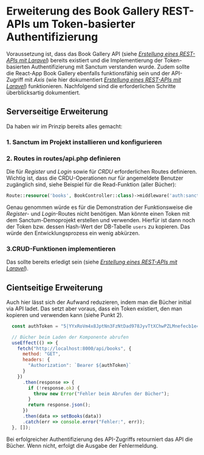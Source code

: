 # Erweiterung des Book Gallery REST-APIs um Token-basierter Authentifizierung

Voraussetzung ist, dass das Book Gallery API (siehe *<a href="https://github.com/htlkremsbrun/medw5/blob/main/laravel/book-gallery-api.md">Erstellung eines REST-APIs mit Laravel</a>*) bereits existiert und die Implementierung der Token-basierten Authentifizierung mit Sanctum verstanden wurde. Zudem sollte die React-App Book Gallery ebenfalls funktionsfähig sein und der API-Zugriff mit *Axis* (wie hier dokumentiert *[Erstellung eines REST-APIs mit Laravel](https://github.com/htlkremsbrun/medw5/blob/main/react/firstcomponent/firstcomponent.md#api-zugriff-mit-axios)*) funktionieren. Nachfolgend sind die erforderlichen Schritte überblicksartig dokumentiert.

## Serverseitige Erweiterung
Da haben wir im Prinzip bereits alles gemacht: 
### 1. Sanctum im Projekt installieren und konfigurieren

### 2. Routes in routes/api.php definieren
Die für *Register* und *Login* sowie für *CRDU* erforderlichen Routes definieren. Wichtig ist, dass die CRDU-Operationen nur für angemeldete Benutzer zugänglich sind, siehe Beispiel für die Read-Funktion (aller Bücher):

````PHP
Route::resource('books', BookController::class)->middleware('auth:sanctum');
````
Genau genommen würde es für die Demonstration der Funktionsweise die *Register*- und *Login*-Routes nicht benötigen. Man könnte einen Token mit dem Sanctum-Demoprojekt erstellen und verwenden. Hierfür ist dann noch der Token bzw. dessen Hash-Wert der DB-Tabelle `users` zu kopieren. Das würde den Entwicklungsprozess ein wenig abkürzen.

### 3.CRUD-Funktionen implementieren
Das sollte bereits erledigt sein (siehe *<a href="https://github.com/htlkremsbrun/medw5/blob/main/laravel/book-gallery-api.md">Erstellung eines REST-APIs mit Laravel</a>*).

## Cientseitige Erweiterung
Auch hier lässt sich der Aufwand reduzieren, indem man die Bücher initial via API ladet. Das setzt aber voraus, dass ein Token existiert, den man kopieren und verwenden kann (siehe Punkt 2). 
````javascript
  const authToken = "5|YYxRoVm4x8JptNn3FzNtDad978JyvTtXChwPZLMnefecb1e4"; // Ersetze dies mit deinem 'echten' Token

  // Bücher beim Laden der Komponente abrufen
  useEffect(() => {
    fetch("http://localhost:8000/api/books", {
      method: "GET",
      headers: {
        "Authorization": `Bearer ${authToken}`
      }
    })
      .then(response => {
        if (!response.ok) {
          throw new Error("Fehler beim Abrufen der Bücher");
        }
        return response.json();
      })
      .then(data => setBooks(data))
      .catch(err => console.error("Fehler:", err));
  }, []);
````
Bei erfolgreicher Authentifizierung des API-Zugriffs retourniert das API die Bücher. Wenn nicht, erfolgt die Ausgabe der Fehlermeldung.
